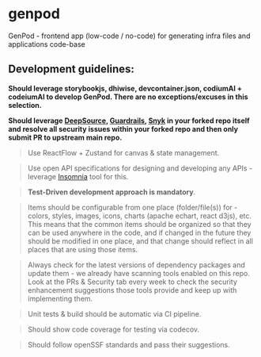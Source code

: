 # genpod
GenPod - frontend app (low-code / no-code) for generating infra files and applications code-base

## Development guidelines:
**Should leverage storybookjs, dhiwise, devcontainer.json, codiumAI + codeiumAI to develop GenPod. There are no exceptions/excuses in this selection.**

**Should leverage [DeepSource](https://app.deepsource.com/login), [Guardrails](https://dashboard.guardrails.io/login), [Snyk](https://app.snyk.io/login) in your forked repo itself and resolve all security issues within your forked repo and then only submit PR to upstream main repo.** 

  > Use ReactFlow + Zustand for canvas & state management.

  > Use open API specifications for designing and developing any APIs - leverage [Insomnia](https://insomnia.rest/) tool for this.
  
  > **Test-Driven development approach is mandatory**.

  > Items should be configurable from one place (folder/file(s)) for - colors, styles, images, icons, charts (apache echart, react d3js), etc. This means that the common items should be organized so that they can be used anywhere in the code, and if changed in the future they should be modified in one place, and that change should reflect in all places that are using those items.

  > Always check for the latest versions of dependency packages and update them - we already have scanning tools enabled on this repo. Look at the PRs & Security tab every week to check the security enhancement suggestions those tools provide and keep up with implementing them.

  > Unit tests & build should be automatic via CI pipeline.

  > Should show code coverage for testing via codecov.

  > Should follow openSSF standards and pass their suggestions. 
